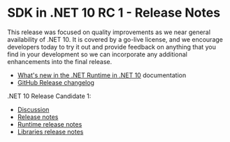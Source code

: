 # SDK in .NET 10 RC 1 - Release Notes

This release was focused on quality improvements as we near general availability of .NET 10. It is covered by a go-live license, and we encourage developers today to try it out and provide feedback on anything that you find in your development so we can incorporate any additional enhancements into the final release.

* [What's new in the .NET Runtime in .NET 10](https://learn.microsoft.com/dotnet/core/whats-new/dotnet-10/overview) documentation
* [GitHub Release changelog](https://github.com/dotnet/sdk/compare/v10.0.100-preview.7.25380.108...v10.0.100-rc.1.25451.107)

.NET 10 Release Candidate 1:

* [Discussion](https://aka.ms/dotnet/10/rc1)
* [Release notes](README.md)
* [Runtime release notes](runtime.md)
* [Libraries release notes](libraries.md)
